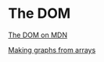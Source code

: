 The DOM
=======

[The DOM on MDN](https://developer.mozilla.org/en-US/docs/Web/API/Document_Object_Model)

[Making graphs from arrays](https://codeburst.io/javascript-finding-minimum-and-maximum-values-in-an-array-of-objects-329c5c7e22a2)